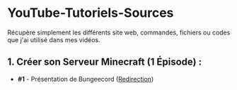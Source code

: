 # YouTube-Tutoriels-Sources
Récupère simplement les différents site web, commandes, fichiers ou codes que j'ai utilisé dans mes vidéos.

## 1. Créer son Serveur Minecraft (1 Épisode) :
- **#1** - Présentation de Bungeecord ([Redirection](https://github.com/SniperTVmc/YouTube-Tutoriels-Sources/blob/Main/%5BCr%C3%A9er%20son%20Serveur%5D/001-Pr%C3%A9sentation-BungeeCord.md))
